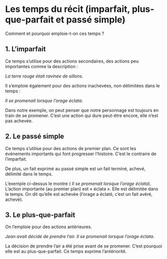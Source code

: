 # Les temps du récit (imparfait, plus-que-parfait et passé simple)

Comment et pourquoi emploie-t-on ces temps ?

## 1. L’imparfait

Ce temps s’utilise pour des actions secondaires, des actions peu importantes comme la description :

*La terre rouge était ravinée de sillons.*

Il s’emploie également pour des actions inachevées, non délimitées dans le temps :

*Il se promenait lorsque l’orage éclata.*

Dans notre exemple, on peut penser que notre personnage est toujours en train de se promener. C’est une action qui dure peut-être encore, elle n’est pas achevée.

## 2. Le passé simple

Ce temps s’utilise pour des actions de premier plan. Ce sont les événements importants qui font progresser l’histoire. C’est le contraire de l’imparfait.

De plus, un fait exprimé au passé simple est un fait terminé, achevé, délimité dans le temps.

L’exemple ci-dessus le montre (	*Il se promenait lorsque l’orage éclata*). L’action importante (au premier plan) est « éclata ». Elle est délimitée dans le temps. On dit qu’elle est achevée (l’orage a éclaté, c’est un fait avéré, achevé).

## 3. Le plus-que-parfait

On l’emploie pour des actions antérieures.

*Jean avait décidé de prendre l’air. Il se promenait lorsque l’orage éclata.*

La décision de prendre l’air a été prise avant de se promener. C’est pourquoi elle est au plus-que-parfait. Ce temps exprime l’antériorité.